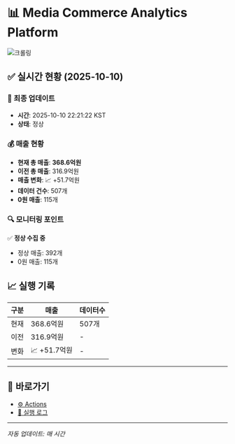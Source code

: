 # 📊 Media Commerce Analytics Platform

![크롤링](https://img.shields.io/badge/크롤링-정상-green)

## ✅ 실시간 현황 (2025-10-10)

### 📍 최종 업데이트
- **시간**: 2025-10-10 22:21:22 KST
- **상태**: 정상

### 💰 매출 현황
- **현재 총 매출**: **368.6억원**
- **이전 총 매출**: 316.9억원
- **매출 변화**: 📈 +51.7억원
- **데이터 건수**: 507개
- **0원 매출**: 115개

### 🔍 모니터링 포인트

✅ **정상 수집 중**
- 정상 매출: 392개
- 0원 매출: 115개


## 📈 실행 기록

| 구분 | 매출 | 데이터수 |
|------|------|----------|
| 현재 | 368.6억원 | 507개 |
| 이전 | 316.9억원 | - |
| 변화 | 📈 +51.7억원 | - |

---

## 🔗 바로가기

- [⚙️ Actions](../../actions)
- [📝 실행 로그](../../actions/workflows/daily_scraping.yml)

---

*자동 업데이트: 매 시간*

